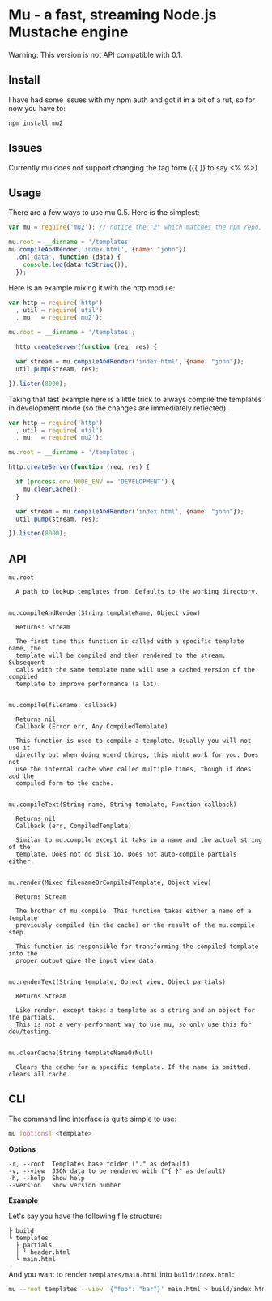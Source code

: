 # Mu - a fast, streaming Node.js Mustache engine

Warning: This version is not API compatible with 0.1.

## Install

I have had some issues with my npm auth and got it in a bit of a rut, so for
now you have to:

    npm install mu2

## Issues

Currently mu does not support changing the tag form ({{ }} to say <% %>).

## Usage

There are a few ways to use mu 0.5. Here is the simplest:
```javascript
var mu = require('mu2'); // notice the "2" which matches the npm repo, sorry..

mu.root = __dirname + '/templates'
mu.compileAndRender('index.html', {name: "john"})
  .on('data', function (data) {
    console.log(data.toString());
  });
```
Here is an example mixing it with the http module:
```javascript
var http = require('http')
  , util = require('util')
  , mu   = require('mu2');

mu.root = __dirname + '/templates';

  http.createServer(function (req, res) {

  var stream = mu.compileAndRender('index.html', {name: "john"});
  util.pump(stream, res);

}).listen(8000);
```
Taking that last example here is a little trick to always compile the templates
in development mode (so the changes are immediately reflected).
```javascript
var http = require('http')
  , util = require('util')
  , mu   = require('mu2');

mu.root = __dirname + '/templates';

http.createServer(function (req, res) {

  if (process.env.NODE_ENV == 'DEVELOPMENT') {
    mu.clearCache();
  }

  var stream = mu.compileAndRender('index.html', {name: "john"});
  util.pump(stream, res);

}).listen(8000);
```
## API

    mu.root

      A path to lookup templates from. Defaults to the working directory.


    mu.compileAndRender(String templateName, Object view)

      Returns: Stream

      The first time this function is called with a specific template name, the
      template will be compiled and then rendered to the stream. Subsequent
      calls with the same template name will use a cached version of the compiled
      template to improve performance (a lot).


    mu.compile(filename, callback)

      Returns nil
      Callback (Error err, Any CompiledTemplate)

      This function is used to compile a template. Usually you will not use it
      directly but when doing wierd things, this might work for you. Does not
      use the internal cache when called multiple times, though it does add the
      compiled form to the cache.


    mu.compileText(String name, String template, Function callback)

      Returns nil
      Callback (err, CompiledTemplate)

      Similar to mu.compile except it taks in a name and the actual string of the
      template. Does not do disk io. Does not auto-compile partials either.


    mu.render(Mixed filenameOrCompiledTemplate, Object view)

      Returns Stream

      The brother of mu.compile. This function takes either a name of a template
      previously compiled (in the cache) or the result of the mu.compile step.

      This function is responsible for transforming the compiled template into the
      proper output give the input view data.


    mu.renderText(String template, Object view, Object partials)

      Returns Stream

      Like render, except takes a template as a string and an object for the partials.
      This is not a very performant way to use mu, so only use this for dev/testing.


    mu.clearCache(String templateNameOrNull)

      Clears the cache for a specific template. If the name is omitted, clears all cache.

## CLI

The command line interface is quite simple to use:

```sh
mu [options] <template>
```

**Options**

```
-r, --root  Templates base folder ("." as default)
-v, --view  JSON data to be rendered with ("{ }" as default)
-h, --help  Show help
--version   Show version number
```

**Example**

Let's say you have the following file structure:

```
├ build
└ templates
  ├ partials
  │ └ header.html
  └ main.html
```

And you want to render `templates/main.html` into `build/index.html`:

```sh
mu --root templates --view '{"foo": "bar"}' main.html > build/index.html
```
